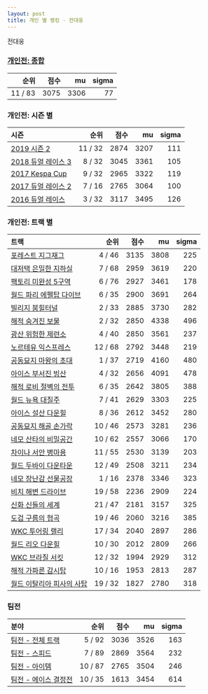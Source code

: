 ```yaml
---
layout: post
title: 개인 별 랭킹 - 전대웅
---
```


전대웅

### [개인전: 종합](../singles-full)

| 순위 | 점수 | mu | sigma |
|---:|---:|---:|---:|
| 11 / 83 | 3075 | 3306 | 77 |

### 개인전: 시즌 별

| 시즌 | 순위 | 점수 | mu | sigma |
|:---|---:|---:|---:|---:|
| [2019 시즌 2](../singles-s2019_2) | 11 / 32 | 2874 | 3207 | 111 |
| [2018 듀얼 레이스 3](../singles-s2018_1) | 8 / 32 | 3045 | 3361 | 105 |
| [2017 Kespa Cup](../singles-s2017_2) | 9 / 32 | 2965 | 3322 | 119 |
| [2017 듀얼 레이스 2](../singles-s2017_1) | 7 / 16 | 2765 | 3064 | 100 |
| [2016 듀얼 레이스](../singles-s2016_1) | 3 / 32 | 3117 | 3495 | 126 |

### 개인전: 트랙 별

| 트랙 | 순위 | 점수 | mu | sigma |
|:---|---:|---:|---:|---:|
| [포레스트 지그재그](../zigzag) | 4 / 46 | 3135 | 3808 | 225 |
| [대저택 은밀한 지하실](../jeotaek) | 7 / 68 | 2959 | 3619 | 220 |
| [팩토리 미완성 5구역](../district5) | 6 / 76 | 2927 | 3461 | 178 |
| [월드 파리 에펠탑 다이브](../eifel) | 6 / 35 | 2900 | 3691 | 264 |
| [빌리지 붐힐터널](../boomhill) | 2 / 33 | 2885 | 3730 | 282 |
| [해적 숨겨진 보물](../haesumbo) | 2 / 32 | 2850 | 4338 | 496 |
| [광산 위험한 제련소](../jeryeonso) | 4 / 40 | 2850 | 3561 | 237 |
| [노르테유 익스프레스](../noex) | 12 / 68 | 2792 | 3448 | 219 |
| [공동묘지 마왕의 초대](../mawang) | 1 / 37 | 2719 | 4160 | 480 |
| [아이스 부서진 빙산](../boobing) | 4 / 32 | 2656 | 4091 | 478 |
| [해적 로비 절벽의 전투](../lobby) | 6 / 35 | 2642 | 3805 | 388 |
| [월드 뉴욕 대질주](../newyork) | 7 / 41 | 2629 | 3303 | 225 |
| [아이스 설산 다운힐](../seolsan) | 8 / 36 | 2612 | 3452 | 280 |
| [공동묘지 해골 손가락](../haeson) | 10 / 46 | 2573 | 3281 | 236 |
| [네모 산타의 비밀공간](../santa) | 10 / 62 | 2557 | 3066 | 170 |
| [차이나 서안 병마용](../byeongma) | 11 / 55 | 2530 | 3139 | 203 |
| [월드 두바이 다운타운](../dubai) | 12 / 49 | 2508 | 3211 | 234 |
| [네모 장난감 선물공장](../present) | 1 / 16 | 2378 | 3346 | 323 |
| [비치 해변 드라이브](../haebyun) | 19 / 58 | 2236 | 2909 | 224 |
| [신화 신들의 세계](../shinsegye) | 21 / 47 | 2181 | 3157 | 325 |
| [도검 구름의 협곡](../hyupgog) | 19 / 46 | 2060 | 3216 | 385 |
| [WKC 투어링 랠리](../rally) | 17 / 34 | 2040 | 2897 | 286 |
| [월드 리오 다운힐](../rio) | 10 / 30 | 2012 | 2809 | 266 |
| [WKC 브라질 서킷](../brazil) | 12 / 32 | 1994 | 2929 | 312 |
| [해적 가파른 감시탑](../gamshi) | 10 / 16 | 1953 | 2813 | 287 |
| [월드 이탈리아 피사의 사탑](../pizza) | 19 / 32 | 1827 | 2780 | 318 |

### 팀전

| 분야 | 순위 | 점수 | mu | sigma |
|:---|---:|---:|---:|---:|
| [팀전 - 전체 트랙](../team-full) | 5 / 92 | 3036 | 3526 | 163 |
| [팀전 - 스피드](../team-speed) | 7 / 89 | 2869 | 3564 | 232 |
| [팀전 - 아이템](../team-item) | 10 / 87 | 2765 | 3504 | 246 |
| [팀전 - 에이스 결정전](../team-ace) | 10 / 35 | 1613 | 3454 | 614 |
